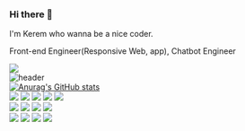 ### Hi there 👋
I'm Kerem who wanna be a nice coder.

Front-end Engineer(Responsive Web, app),
Chatbot Engineer

<!--
**Kerem-Song/Kerem-Song** is a ✨ _special_ ✨ repository because its `README.md` (this file) appears on your GitHub profile.

Here are some ideas to get you started:

- 🔭 I’m currently working on ... 
- 🌱 I’m currently learning ...
- 👯 I’m looking to collaborate on ...
- 🤔 I’m looking for help with ...
- 💬 Ask me about ...
- 📫 How to reach me: ...
- 😄 Pronouns: ...
- ⚡ Fun fact: ...

-->
<a href="https://hits.seeyoufarm.com"><img src="https://hits.seeyoufarm.com/api/count/incr/badge.svg?url=https%3A%2F%2Fgithub.com%2Fgjbae1212%2Fhit-counter&count_bg=%2379C83D&title_bg=%23555555&icon=electron.svg&icon_color=%23E7E7E7&title=hits&edge_flat=false"/></a><br/>
![header](https://capsule-render.vercel.app/api?color=gradient&type=rect&text=Kerem%Song)</br>
[![Anurag's GitHub stats](https://github-readme-stats.vercel.app/api?username=Kerem-Song&show_icons=true&theme=radical)](https://github.com/anuraghazra/github-readme-stats)
<br/>
<img src="https://img.shields.io/badge/Javascript-F7DF1E?style=flat-square&logo=Javascript&logoColor=black"/>
<img src="https://img.shields.io/badge/React-61DAFB?style=flat-square&logo=React&logoColor=black"/>
<img src="https://img.shields.io/badge/Redux-764ABC?style=flat-square&logo=Redux&logoColor=white"/>
<img src="https://img.shields.io/badge/ReduxSaga-999999?style=flat-square&logo=Redux-Saga&logoColor=white"/>
<img src="https://img.shields.io/badge/Apollo GraphQL-311C87?style=flat-square&logo=Apollo-GraphQL&logoColor=white"/></br>
<img src="https://img.shields.io/badge/HTML5-E34F26?style=flat-square&logo=HTML5&logoColor=white"/>
<img src="https://img.shields.io/badge/CSS3-1572B6?style=flat-square&logo=CSS3&logoColor=white"/>
<img src="https://img.shields.io/badge/Bootstrap-7952B3?style=flat-square&logo=Bootstrap&logoColor=white"/>
<img src="https://img.shields.io/badge/Tailwind Css-38B2AC?style=flat-square&logo=Tailwind-Css&logoColor=white"/></br>
<img src="https://img.shields.io/badge/Node.js-339933?style=flat-square&logo=Node.js&logoColor=white"/>
<img src="https://img.shields.io/badge/Ts node-3178C6?style=flat-square&logo=ts-node&logoColor=white"/>
<img src="https://img.shields.io/badge/NestJS-E0234E?style=flat-square&logo=NestJs&logoColor=white"/>
<img src="https://img.shields.io/badge/GraphQL-E10098?style=flat-square&logo=GraphQL&logoColor=white"/>
                   
